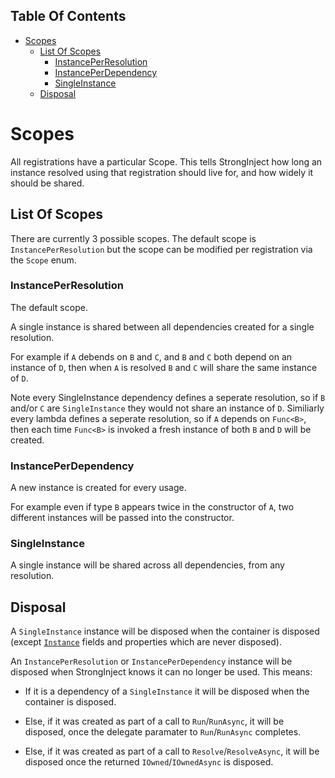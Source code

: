 <!-- START doctoc generated TOC please keep comment here to allow auto update -->
<!-- DON'T EDIT THIS SECTION, INSTEAD RE-RUN doctoc TO UPDATE -->
## Table Of Contents

- [Scopes](#scopes)
  - [List Of Scopes](#list-of-scopes)
    - [InstancePerResolution](#instanceperresolution)
    - [InstancePerDependency](#instanceperdependency)
    - [SingleInstance](#singleinstance)
  - [Disposal](#disposal)

<!-- END doctoc generated TOC please keep comment here to allow auto update -->

# Scopes

All registrations have a particular Scope. This tells StrongInject how long an instance resolved using that registration should live for, and how widely it should be shared.

## List Of Scopes

There are currently 3 possible scopes. The default scope is `InstancePerResolution` but the scope can be modified per registration via the `Scope` enum.

### InstancePerResolution

The default scope.

A single instance is shared between all dependencies created for a single resolution.

For example if `A` debends on `B` and `C`, and `B` and `C` both depend on an instance of `D`, then when `A` is resolved `B` and `C` will share the same instance of `D`.

Note every SingleInstance dependency defines a seperate resolution, so if `B` and/or `C` are `SingleInstance` they would not share an instance of `D`. Similiarly every lambda defines a seperate resolution, so if `A` depends on `Func<B>`, then each time `Func<B>` is invoked a fresh instance of both `B` and `D` will be created.

### InstancePerDependency

A new instance is created for every usage.

For example even if type `B` appears twice in the constructor of `A`, two different instances will be passed into the constructor.

### SingleInstance

A single instance will be shared across all dependencies, from any resolution.

## Disposal

A `SingleInstance` instance will be disposed when the container is disposed (except [`Instance`](https://github.com/YairHalberstadt/stronginject/wiki/InstanceRegistration) fields and properties which are never disposed).

An `InstancePerResolution` or `InstancePerDependency` instance will be disposed when StrongInject knows it can no longer be used. This means:

- If it is a dependency of a `SingleInstance` it will be disposed when the container is disposed.

- Else, if it was created as part of a call to `Run`/`RunAsync`, it will be disposed, once the delegate paramater to `Run`/`RunAsync` completes.

- Else, if it was created as part of a call to `Resolve`/`ResolveAsync`, it will be disposed once the returned `IOwned`/`IOwnedAsync` is disposed.
